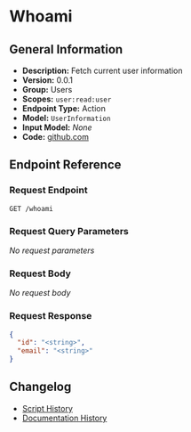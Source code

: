 <!-- BEGIN GENERATED CONTENT -->
# Whoami

## General Information

- **Description:** Fetch current user information
- **Version:** 0.0.1
- **Group:** Users
- **Scopes:** `user:read:user`
- **Endpoint Type:** Action
- **Model:** `UserInformation`
- **Input Model:** _None_
- **Code:** [github.com](https://github.com/NangoHQ/integration-templates/tree/main/integrations/zoom/actions/whoami.ts)


## Endpoint Reference

### Request Endpoint

`GET /whoami`

### Request Query Parameters

_No request parameters_

### Request Body

_No request body_

### Request Response

```json
{
  "id": "<string>",
  "email": "<string>"
}
```

## Changelog

- [Script History](https://github.com/NangoHQ/integration-templates/commits/main/integrations/zoom/actions/whoami.ts)
- [Documentation History](https://github.com/NangoHQ/integration-templates/commits/main/integrations/zoom/actions/whoami.md)

<!-- END  GENERATED CONTENT -->

